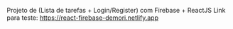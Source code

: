 Projeto de (Lista de tarefas + Login/Register) com Firebase + ReactJS 
Link para teste:
https://react-firebase-demori.netlify.app
